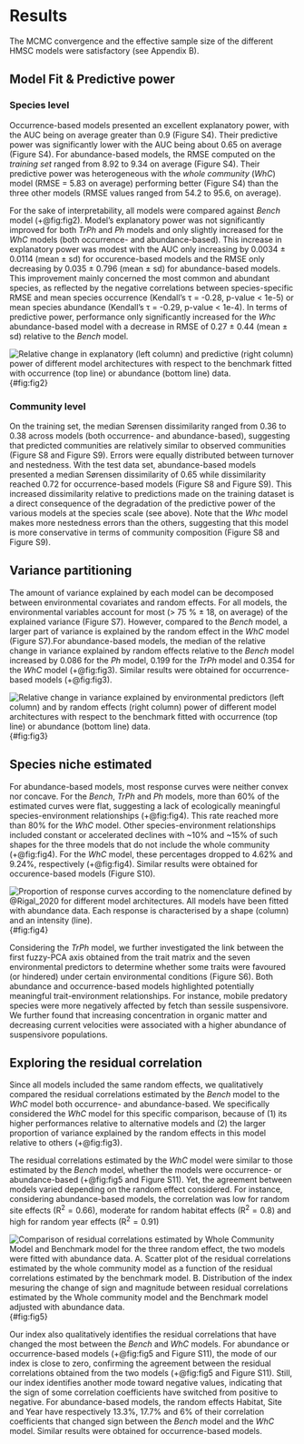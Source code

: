 # Results

The MCMC convergence and the effective sample size of the different HMSC models were satisfactory (see Appendix B).

## Model Fit & Predictive power

### Species level

Occurrence-based models presented an excellent explanatory power, with the AUC being on average greater than 0.9 (Figure S4). Their predictive power was significantly lower with the AUC being about 0.65 on average (Figure S4). For abundance-based models, the RMSE computed on the *training set* ranged from 8.92 to 9.34 on average (Figure S4). Their predictive power was heterogeneous with the *whole community* (*WhC*) model (RMSE = 5.83 on average) performing better (Figure S4) than the three other models (RMSE values ranged from 54.2 to 95.6, on average).

For the sake of interpretability, all models were compared against *Bench* model (+@fig:fig2). Model’s explanatory power was not significantly improved for both *TrPh* and *Ph* models and only slightly increased for the *WhC* models (both occurrence- and abundance-based).  This increase in explanatory power was modest with the AUC only increasing by 0.0034 ± 0.0114 (mean ± sd) for occurence-based models and the RMSE only decreasing by 0.035 ± 0.796 (mean ± sd) for abundance-based models. This improvement mainly concerned the most common and abundant species, as reflected by the negative correlations between species-specific RMSE and mean species occurrence (Kendall’s τ = -0.28, p-value < 1e-5) or mean species abundance (Kendall’s τ = -0.29, p-value < 1e-4). In terms of predictive power, performance only significantly increased for the *Whc* abundance-based model with a decrease in RMSE of 0.27 ± 0.44 (mean ± sd) relative to the *Bench* model.

![Relative change in explanatory (left column) and predictive (right column) power of different model architectures with respect to the benchmark fitted with occurrence (top line) or abundance (bottom line) data.](figures/fig2.png){#fig:fig2}

### Community level

On the training set, the median Sørensen dissimilarity ranged from 0.36 to 0.38 across models (both occurrence- and abundance-based), suggesting that predicted communities are relatively similar to observed communities (Figure S8 and Figure S9). Errors were equally distributed between turnover and nestedness. With the test data set, abundance-based models presented a median Sørensen dissimilarity of 0.65 while dissimilarity reached 0.72 for occurrence-based models (Figure S8 and Figure S9). This increased dissimilarity relative to predictions made on the training dataset is a direct consequence of the degradation of the predictive power of the various models at the species scale (see above). Note that the *Whc* model makes more nestedness errors than the others, suggesting that this model is more conservative in terms of community composition (Figure S8 and Figure S9).

## Variance partitioning

The amount of variance explained by each model can be decomposed between environmental covariates and random effects. For all models, the environmental variables account for most (> 75 % ± 18, on average) of the explained variance (Figure S7). However, compared to the *Bench* model, a larger part of variance is explained by the random effect in the *WhC* model (Figure S7).For abundance-based models, the median of the relative change in variance explained by random effects relative to the *Bench* model increased by 0.086 for the *Ph* model, 0.199 for the *TrPh* model and 0.354 for the *WhC* model (+@fig:fig3). Similar results were obtained for occurrence-based models (+@fig:fig3).

![Relative change in variance explained by environmental predictors (left column) and by random effects (right column) power of different model architectures with respect to the benchmark fitted with occurrence (top line) or abundance (bottom line) data.](figures/fig3.png){#fig:fig3}

## Species niche estimated

For abundance-based models, most response curves were neither convex nor concave. For the *Bench*, *TrPh* and *Ph* models, more than 60% of the estimated curves were flat, suggesting a lack of ecologically meaningful species-environment relationships (+@fig:fig4). This rate reached more than 80% for the *WhC* model. Other species-environment relationships included constant or accelerated declines with ~10% and ~15% of such shapes for the three models that do not include the whole community (+@fig:fig4). For the *WhC* model, these percentages dropped to 4.62% and 9.24%, respectively (+@fig:fig4). Similar results were obtained for occurence-based models (Figure S10).

![Proportion of response curves according to the nomenclature defined by @Rigal_2020 for different model architectures. All models have been fitted with abundance data. Each response is characterised by a shape (column) and an intensity (line).](figures/fig4.png){#fig:fig4}

Considering the *TrPh* model, we further investigated the link between the first fuzzy-PCA axis obtained from the trait matrix and the seven environmental predictors to determine whether some traits were favoured (or hindered) under certain environmental conditions (Figure S6). Both abundance and occurrence-based models highlighted potentially meaningful trait-environment relationships. For instance, mobile predatory species were more negatively affected by fetch than sessile suspensivore. We further found that increasing concentration in organic matter and decreasing current velocities were associated with a higher abundance of suspensivore populations.

## Exploring the residual correlation

Since all models included the same random effects, we qualitatively compared the residual correlations estimated by the *Bench* model to the *WhC* model both occurrence- and abundance-based. We specifically considered the *WhC* model for this specific comparison, because of (1) its higher performances relative to alternative models and (2) the larger proportion of variance explained by the random effects in this model relative to others (+@fig:fig3).

The residual correlations estimated by the *WhC* model were similar to those estimated by the *Bench* model, whether the models were occurrence- or abundance-based (+@fig:fig5 and Figure S11). Yet, the agreement between models varied depending on the random effect considered. For instance, considering abundance-based models, the correlation was low for random site effects ($\text{R}^2 = 0.66$), moderate for random habitat effects ($\text{R}^2 = 0.8$) and high for random year effects ($\text{R}^2 = 0.91$)

![Comparison of residual correlations estimated by Whole Community Model and Benchmark model for the three random effect, the two models were fitted with abundance data. A. Scatter plot of the residual correlations estimated by the whole community model as a function of the residual correlations estimated by the benchmark model. B. Distribution of the index mesuring the change of sign and magnitude between residual correlations estimated by the Whole community model and the Benchmark model adjusted with abundance data.](figures/fig5.png){#fig:fig5}

Our index also qualitatively identifies the residual correlations that have changed the most between the *Bench* and *WhC* models. For abundance or occurrence-based models (+@fig:fig5 and Figure S11), the mode of our index is close to zero, confirming the agreement between the residual correlations obtained from the two models (+@fig:fig5 and Figure S11). Still, our index identifies another mode toward negative values, indicating that the sign of some correlation coefficients have switched from positive to negative. For abundance-based models, the random effects Habitat, Site and Year have respectively 13.3%, 17.7% and 6% of their correlation coefficients that changed sign between the *Bench* model and the *WhC* model. Similar results were obtained for occurrence-based models.